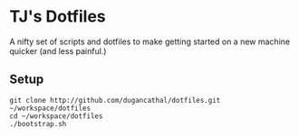 TJ's Dotfiles
=============

A nifty set of scripts and dotfiles to make getting started on a new machine quicker (and less painful.)

Setup
-----

    git clone http://github.com/dugancathal/dotfiles.git ~/workspace/dotfiles
    cd ~/workspace/dotfiles
    ./bootstrap.sh

